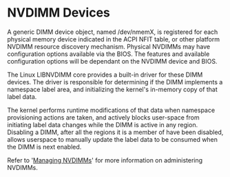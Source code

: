 # NVDIMM Devices

A generic DIMM device object, named /dev/nmemX, is registered for each physical memory device indicated in the ACPI NFIT table, or other platform NVDIMM resource discovery mechanism. Physical NVDIMMs may have configuration options available via the BIOS. The features and available configuration options will be dependant on the NVDIMM device and BIOS.

The Linux LIBNVDIMM core provides a built-in driver for these DIMM devices. The driver is responsible for determining if the DIMM implements a namespace label area, and initializing the kernel's in-memory copy of that label data.

The kernel performs runtime modifications of that data when namespace provisioning actions are taken, and actively blocks user-space from initiating label data changes while the DIMM is active in any region. Disabling a DIMM, after all the regions it is a member of have been disabled, allows userspace to manually update the label data to be consumed when the DIMM is next enabled.

Refer to '[Managing NVDIMMs](../managing-nvdimms.md)' for more information on administering NVDIMMs.

